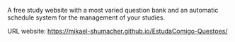 A free study website with a most varied question bank and an automatic schedule system for the management of your studies.

URL website: https://mikael-shumacher.github.io/EstudaComigo-Questoes/
